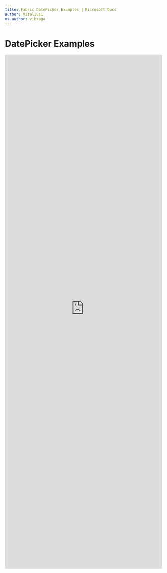 ```yaml
---
title: Fabric DatePicker Examples | Microsoft Docs
author: Vitalius1
ms.author: vibraga
---
```


# DatePicker Examples

<iframe 
    title='DatePicker Examples'
    src='https://fabricweb.z5.web.core.windows.net/pr-deploy-site/refs/heads/master/fabric-website-resources/dist/index.html#/examples/datepicker?docsExample=true'
    frameborder='no'
    height='1650'
    style='width: 100%;'
>